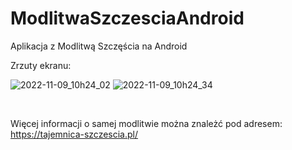 # ModlitwaSzczesciaAndroid
Aplikacja z Modlitwą Szczęścia na Android

Zrzuty ekranu:

![2022-11-09_10h24_02](https://user-images.githubusercontent.com/40570139/200801723-fe0a3212-1bdb-4876-97cc-408120e2333c.png)
![2022-11-09_10h24_34](https://user-images.githubusercontent.com/40570139/200801768-d3130661-03ac-48e3-a51a-7250ce334f60.png)

</br>

Więcej informacji o samej modlitwie można znależć pod adresem: https://tajemnica-szczescia.pl/
